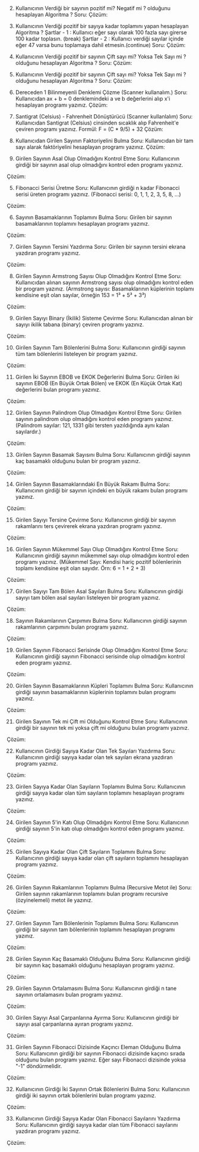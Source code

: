 ##  
2. Kullanıcının Verdiği bir sayının pozitif mi? Negatif mi ? olduğunu hesaplayan Algoritma ?
   Soru:
   Çözüm:

1.  Kullanıcının Verdiği pozitif bir sayıya kadar toplamını yapan hesaplayan Algoritma ?
    Şartlar - 1 : Kullanıcı eğer sayı olarak  100  fazla sayı girerse 100 kadar toplasın. (break)
    Şartlar - 2 : Kullanıcı verdiği sayılar içinde eğer 47 varsa bunu toplamaya dahil etmesin.(continue)
    Soru:
    Çözüm:

1.  Kullanıcının Verdiği pozitif bir sayının Çift sayı mi? Yoksa Tek Sayı mi ? olduğunu hesaplayan Algoritma ?
    Soru:
    Çözüm:

1.  Kullanıcının Verdiği pozitif bir sayının Çift sayı mi? Yoksa Tek Sayı mi ? olduğunu hesaplayan Algoritma ?
    Soru:
    Çözüm:



4. Dereceden 1 Bilinmeyenli Denklemi Çözme (Scanner kullanalım.)
   Soru:
   Kullanıcıdan ax + b = 0 denklemindeki a ve b değerlerini alıp x'i hesaplayan programı yazınız.
   Çözüm:



2. Santigrat (Celsius) - Fahrenheit Dönüştürücü (Scanner kullanlalım)
   Soru:
   Kullanıcıdan Santigrat (Celsius) cinsinden sıcaklık alıp Fahrenheit'e çeviren programı yazınız.
   Formül: F = (C * 9/5) + 32
   Çözüm:


3. Kullanıcıdan Girilen Sayının Faktoriyelini Bulma
   Soru:
   Kullanıcıdan bir tam sayı alarak faktöriyelini hesaplayan programı yazınız.
   Çözüm:


4. Girilen Sayının Asal Olup Olmadığını Kontrol Etme
   Soru:
   Kullanıcının girdiği bir sayının asal olup olmadığını kontrol eden programı yazınız.

Çözüm:



5. Fibonacci Serisi Üretme
   Soru:
   Kullanıcının girdiği n kadar Fibonacci serisi üreten programı yazınız.
   (Fibonacci serisi: 0, 1, 1, 2, 3, 5, 8, ...)

Çözüm:



6. Sayının Basamaklarının Toplamını Bulma
   Soru:
   Girilen bir sayının basamaklarının toplamını hesaplayan programı yazınız.

Çözüm:



7. Girilen Sayının Tersini Yazdırma
   Soru:
   Girilen bir sayının tersini ekrana yazdıran programı yazınız.

Çözüm:



8. Girilen Sayının Armstrong Sayısı Olup Olmadığını Kontrol Etme
   Soru:
   Kullanıcıdan alınan sayının Armstrong sayısı olup olmadığını kontrol eden bir program yazınız.
   (Armstrong sayısı: Basamaklarının küplerinin toplamı kendisine eşit olan sayılar, örneğin 153 = 1³ + 5³ + 3³)

Çözüm:



9. Girilen Sayıyı Binary (İkilik) Sisteme Çevirme
   Soru:
   Kullanıcıdan alınan bir sayıyı ikilik tabana (binary) çeviren programı yazınız.

Çözüm:



10. Girilen Sayının Tam Bölenlerini Bulma
    Soru:
    Kullanıcının girdiği sayının tüm tam bölenlerini listeleyen bir program yazınız.

Çözüm:


11. Girilen İki Sayının EBOB ve EKOK Değerlerini Bulma
    Soru:
    Girilen iki sayının EBOB (En Büyük Ortak Bölen) ve EKOK (En Küçük Ortak Kat) değerlerini bulan programı yazınız.

Çözüm:


12. Girilen Sayının Palindrom Olup Olmadığını Kontrol Etme
    Soru:
    Girilen sayının palindrom olup olmadığını kontrol eden programı yazınız.
    (Palindrom sayılar: 121, 1331 gibi tersten yazıldığında aynı kalan sayılardır.)

Çözüm:


13. Girilen Sayının Basamak Sayısını Bulma
    Soru:
    Kullanıcının girdiği sayının kaç basamaklı olduğunu bulan bir program yazınız.

Çözüm:


14. Girilen Sayının Basamaklarındaki En Büyük Rakamı Bulma
    Soru:
    Kullanıcının girdiği bir sayının içindeki en büyük rakamı bulan programı yazınız.

Çözüm:


15. Girilen Sayıyı Tersine Çevirme
    Soru:
    Kullanıcının girdiği bir sayının rakamlarını ters çevirerek ekrana yazdıran programı yazınız.

Çözüm:

16. Girilen Sayının Mükemmel Sayı Olup Olmadığını Kontrol Etme
    Soru:
    Kullanıcının girdiği sayının mükemmel sayı olup olmadığını kontrol eden programı yazınız.
    (Mükemmel Sayı: Kendisi hariç pozitif bölenlerinin toplamı kendisine eşit olan sayıdır. Örn: 6 = 1 + 2 + 3)

Çözüm:


17. Girilen Sayıyı Tam Bölen Asal Sayıları Bulma
    Soru:
    Kullanıcının girdiği sayıyı tam bölen asal sayıları listeleyen bir program yazınız.

Çözüm:

18. Sayının Rakamlarının Çarpımını Bulma
    Soru:
    Kullanıcının girdiği sayının rakamlarının çarpımını bulan programı yazınız.

Çözüm:

19. Girilen Sayının Fibonacci Serisinde Olup Olmadığını Kontrol Etme
    Soru:
    Kullanıcının girdiği sayının Fibonacci serisinde olup olmadığını kontrol eden programı yazınız.

Çözüm:


20. Girilen Sayının Basamaklarının Küpleri Toplamını Bulma
    Soru:
    Kullanıcının girdiği sayının basamaklarının küplerinin toplamını bulan programı yazınız.

Çözüm:


21. Girilen Sayının Tek mi Çift mi Olduğunu Kontrol Etme
    Soru:
    Kullanıcının girdiği bir sayının tek mi yoksa çift mi olduğunu bulan programı yazınız.

Çözüm:


22. Kullanıcının Girdiği Sayıya Kadar Olan Tek Sayıları Yazdırma
    Soru:
    Kullanıcının girdiği sayıya kadar olan tek sayıları ekrana yazdıran programı yazınız.

Çözüm:


23. Girilen Sayıya Kadar Olan Sayıların Toplamını Bulma
    Soru:
    Kullanıcının girdiği sayıya kadar olan tüm sayıların toplamını hesaplayan programı yazınız.

Çözüm:


24. Girilen Sayının 5'in Katı Olup Olmadığını Kontrol Etme
    Soru:
    Kullanıcının girdiği sayının 5'in katı olup olmadığını kontrol eden programı yazınız.

Çözüm:


25. Girilen Sayıya Kadar Olan Çift Sayıların Toplamını Bulma
    Soru:
    Kullanıcının girdiği sayıya kadar olan çift sayıların toplamını hesaplayan programı yazınız.

Çözüm:



26. Girilen Sayının Rakamlarının Toplamını Bulma (Recursive Metot ile)
    Soru:
    Girilen sayının rakamlarının toplamını bulan programı recursive (özyinelemeli) metot ile yazınız.

Çözüm:


27. Girilen Sayının Tam Bölenlerinin Toplamını Bulma
    Soru:
    Kullanıcının girdiği bir sayının tam bölenlerinin toplamını hesaplayan programı yazınız.

Çözüm:


28. Girilen Sayının Kaç Basamaklı Olduğunu Bulma
    Soru:
    Kullanıcının girdiği bir sayının kaç basamaklı olduğunu hesaplayan programı yazınız.

Çözüm:


29. Girilen Sayının Ortalamasını Bulma
    Soru:
    Kullanıcının girdiği n tane sayının ortalamasını bulan programı yazınız.

Çözüm:


30. Girilen Sayıyı Asal Çarpanlarına Ayırma
    Soru:
    Kullanıcının girdiği bir sayıyı asal çarpanlarına ayıran programı yazınız.

Çözüm:


31. Girilen Sayının Fibonacci Dizisinde Kaçıncı Eleman Olduğunu Bulma
    Soru:
    Kullanıcının girdiği bir sayının Fibonacci dizisinde kaçıncı sırada olduğunu bulan programı yazınız. Eğer sayı Fibonacci dizisinde yoksa "-1" döndürmelidir.

Çözüm:


32. Kullanıcının Girdiği İki Sayının Ortak Bölenlerini Bulma
    Soru:
    Kullanıcının girdiği iki sayının ortak bölenlerini bulan programı yazınız.

Çözüm:


33. Kullanıcının Girdiği Sayıya Kadar Olan Fibonacci Sayılarını Yazdırma
    Soru:
    Kullanıcının girdiği sayıya kadar olan tüm Fibonacci sayılarını yazdıran programı yazınız.

Çözüm: